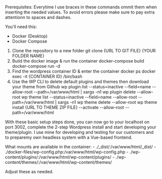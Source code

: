Prerequisites:
Everytime I use braces in these commands ommit them when inserting the needed values. To avoid errors please make sure to pay extra attentionn to spaces and dashes.

You'll need this:
- Docker (Desktop)
- Docker Compose

1. Clone the repository to a new folder
	git clone {URL TO GIT FILE} {YOUR FOLDER NAME}
2. Build the docker image & run the container
	docker-compose build 
   	docker-compose run -d
3. Find the wordpress container ID & enter the container
	docker ps
	docker exec -it {CONTAINER ID} /bin/bash
4. Use the WP CLI to delete default plugins and themes then download your theme from Github
	wp plugin list --status=inactive --field=name --allow-root --path=/var/www/html | xargs -n1 wp plugin delete --allow-root
	wp theme list --status=inactive --field=name --allow-root --path=/var/www/html | xargs -n1 wp theme delete --allow-root
	wp theme install {URL TO THEME ZIP FILE} --activate --allow-root --path=/var/www/html

With these basic setup steps done, you can now go to your localhost on port 3002, complete the 2-step Wordpress install
and start developing your theme/plugin. I use mine for developing and testing for our customers and to preparemy own headless system with a Vue-based frontend.

What mounts are available in the container:
    - ./_dist/:/var/www/html/_dist/
    - ./docker-files/wp-config.php:/var/www/html/wp-config.php
    - ./wp-content/plugins/:/var/www/html/wp-content/plugins/
    - ./wp-content/themes/:/var/www/html/wp-content/themes/

Adjust these as needed.